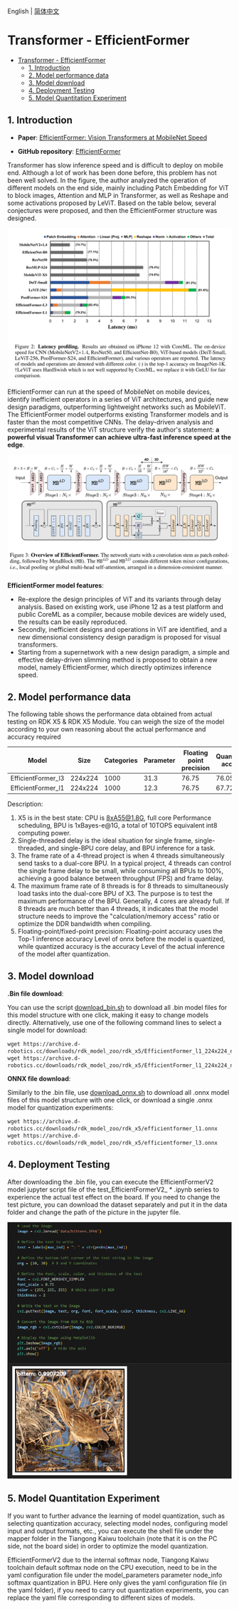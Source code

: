 English | [简体中文](./README_cn.md)

# Transformer - EfficientFormer

- [Transformer - EfficientFormer](#transformer---efficientformer)
  - [1. Introduction](#1-introduction)
  - [2. Model performance data](#2-model-performance-data)
  - [3. Model download](#3-model-download)
  - [4. Deployment Testing](#4ment-testing)
  - [5. Model Quantitation Experiment](#5-model-quantitation-experiment)


## 1. Introduction

- **Paper**: [EfficientFormer: Vision Transformers at MobileNet Speed](https://arxiv.org/abs/2206.01191)

- **GitHub repository**: [EfficientFormer](https://github.com/snap-research/EfficientFormer)

Transformer has slow inference speed and is difficult to deploy on mobile end. Although a lot of work has been done before, this problem has not been well solved. In the figure, the author analyzed the operation of different models on the end side, mainly including Patch Embedding for ViT to block images, Attention and MLP in Transformer, as well as Reshape and some activations proposed by LeViT. Based on the table below, several conjectures were proposed, and then the EfficientFormer structure was designed.

![alt text](./data/latency_profiling.png)

EfficientFormer can run at the speed of MobileNet on mobile devices, identify inefficient operators in a series of ViT architectures, and guide new design paradigms, outperforming lightweight networks such as MobileViT. The EfficientFormer model outperforms existing Transformer models and is faster than the most competitive CNNs. The delay-driven analysis and experimental results of the ViT structure verify the author's statement: **a powerful visual Transformer can achieve ultra-fast inference speed at the edge**.

![alt text](./data/EfficientFormer_architecture.png)

**EfficientFormer model features**:

- Re-explore the design principles of ViT and its variants through delay analysis. Based on existing work, use iPhone 12 as a test platform and public CoreML as a compiler, because mobile devices are widely used, the results can be easily reproduced.
- Secondly, inefficient designs and operations in ViT are identified, and a new dimensional consistency design paradigm is proposed for visual transformers.
- Starting from a supernetwork with a new design paradigm, a simple and effective delay-driven slimming method is proposed to obtain a new model, namely EfficientFormer, which directly optimizes inference speed.


## 2. Model performance data

The following table shows the performance data obtained from actual testing on RDK X5 & RDK X5 Module. You can weigh the size of the model according to your own reasoning about the actual performance and accuracy required

| Model              | Size    | Categories | Parameter | Floating point precision | Quantization accuracy | Latency/throughput (single-threaded) | Latency/throughput (multi-threaded) | Frame rate(FPS) |
| ------------------ | ------- | ---------- | --------- | ------------------------ | --------------------- | ------------------------------------ | ----------------------------------- | --------------- |
| EfficientFormer_l3 | 224x224 | 1000 | 31.3   | 76.75 | 76.05 | 17.55       | 65.56       | 60.52   |
| EfficientFormer_l1 | 224x224 | 1000 | 12.3   | 76.75 | 67.72 | 5.88        | 20.69       | 191.605 |

Description:
1. X5 is in the best state: CPU is 8xA55@1.8G, full core Performance scheduling, BPU is 1xBayes-e@1G, a total of 10TOPS equivalent int8 computing power.
2. Single-threaded delay is the ideal situation for single frame, single-threaded, and single-BPU core delay, and BPU inference for a task.
3. The frame rate of a 4-thread project is when 4 threads simultaneously send tasks to a dual-core BPU. In a typical project, 4 threads can control the single frame delay to be small, while consuming all BPUs to 100%, achieving a good balance between throughput (FPS) and frame delay.
4. The maximum frame rate of 8 threads is for 8 threads to simultaneously load tasks into the dual-core BPU of X3. The purpose is to test the maximum performance of the BPU. Generally, 4 cores are already full. If 8 threads are much better than 4 threads, it indicates that the model structure needs to improve the "calculation/memory access" ratio or optimize the DDR bandwidth when compiling.
5. Floating-point/fixed-point precision: Floating-point accuracy uses the Top-1 inference accuracy Level of onnx before the model is quantized, while quantized accuracy is the accuracy Level of the actual inference of the model after quantization.


## 3. Model download

**.Bin file download**:

You can use the script [download_bin.sh](./model/download_bin.sh) to download all .bin model files for this model structure with one click, making it easy to change models directly. Alternatively, use one of the following command lines to select a single model for download:

```shell
wget https://archive.d-robotics.cc/downloads/rdk_model_zoo/rdk_x5/EfficientFormer_l1_224x224_nv12.bin
wget https://archive.d-robotics.cc/downloads/rdk_model_zoo/rdk_x5/EfficientFormer_l1_224x224_nv12.bin
```

**ONNX file download**:

Similarly to the .bin file, use [download_onnx.sh](./model/download_onnx.sh) to download all .onnx model files of this model structure with one click, or download a single .onnx model for quantization experiments:

```shell
wget https://archive.d-robotics.cc/downloads/rdk_model_zoo/rdk_x5/efficientformer_l1.onnx
wget https://archive.d-robotics.cc/downloads/rdk_model_zoo/rdk_x5/efficientformer_l3.onnx
```

## 4. Deployment Testing

After downloading the .bin file, you can execute the EfficientFormerV2 model jupyter script file of the test_EfficientFormerV2_ * .ipynb series to experience the actual test effect on the board. If you need to change the test picture, you can download the dataset separately and put it in the data folder and change the path of the picture in the jupyter file.

![](./data/inference.png)


## 5. Model Quantitation Experiment

If you want to further advance the learning of model quantization, such as selecting quantization accuracy, selecting model nodes, configuring model input and output formats, etc., you can execute the shell file under the mapper folder in the Tiangong Kaiwu toolchain (note that it is on the PC side, not the board side) in order to optimize the model quantization.

EfficientFormerV2 due to the internal softmax node, Tiangong Kaiwu toolchain default softmax node on the CPU execution, need to be in the yaml configuration file under the model_parameters parameter node_info softmax quantization in BPU. Here only gives the yaml configuration file (in the yaml folder), if you need to carry out quantization experiments, you can replace the yaml file corresponding to different sizes of models.